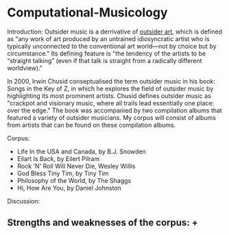 # Computational-Musicology

 Introduction:
Outsider music is a derrivative of <a href="https://www.britannica.com/art/outsider-art">outsider art</a>, which is defined as "any work of art produced by an untrained idiosyncratic artist who is typically unconnected to the conventional art world—not by choice but by circumstance." Its defining feature is "the tendency of the artists to be “straight talking” (even if that talk is straight from a radically different worldview)." 

In 2000, Irwin Chusid conseptualised the term outsider music in his book: Songs in the Key of Z, in which he explores the field of outsider music by highlighting its most prominent artists. Chusid defines outsider music as "crackpot and visionary music, where all trails lead essentially one place: over the edge." The book was accompanied by two compilation albums that featured a variety of outsider musicians. My corpus will consist of albums from artists that can be found on these compilation albums.

 Corpus:
 -  Life In the USA and Canada, by B.J. Snowden
 -  Eilart Is Back, by Eilert Pilram
 -  Rock 'N' Roll Will Never Die, Wesley Willis
 -  God Bless Tiny Tim, by Tiny Tim
 -  Philosophy of the World, by The Shaggs
 -  Hi, How Are You, by Daniel Johnston
 
 
 Discussion:
 
Strengths and weaknesses of the corpus:
 +
 -
 
